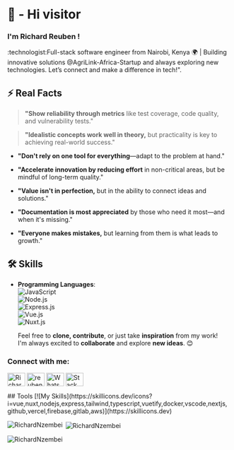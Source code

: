 <h1>👋 - Hi visitor</h1>
<h3>I'm Richard Reuben !</h3>

<p>:technologist:Full-stack software engineer from Nairobi, Kenya 🌍 | Building innovative solutions @AgriLink-Africa-Startup and always exploring new technologies. Let’s connect and make a difference in tech!".</p>


## ⚡ Real Facts
> **"Show reliability through metrics** like test coverage, code quality, and vulnerability tests."

> **"Idealistic concepts work well in theory,** but practicality is key to achieving real-world success."

- **"Don't rely on one tool for everything**—adapt to the problem at hand."

- **"Accelerate innovation by reducing effort** in non-critical areas, but be mindful of long-term quality."

- **"Value isn't in perfection,** but in the ability to connect ideas and solutions."

- **"Documentation is most appreciated** by those who need it most—and when it's missing."

- **"Everyone makes mistakes,** but learning from them is what leads to growth."


## 🛠 Skills

- **Programming Languages**:  
![JavaScript](https://img.shields.io/badge/-JavaScript-EDD94B?logo=javascript&logoColor=white)  
![Node.js](https://img.shields.io/badge/-Node.js-43853D?logo=node.js&logoColor=white)  
![Express.js](https://img.shields.io/badge/-Express.js-404D59?logo=express&logoColor=white)  
![Vue.js](https://img.shields.io/badge/-Vue.js-42b883?logo=vue.js&logoColor=white)  
![Nuxt.js](https://img.shields.io/badge/-Nuxt.js-00C58E?logo=nuxtdotjs&logoColor=white)  


  Feel free to **clone, contribute**, or just take **inspiration** from my work!  
I'm always excited to **collaborate** and explore **new ideas**. 😊


  
<h3 align="left">Connect with me:</h3>
<p align="left">
<a href="https://linkedin.com/in/Richard Reuben" target="blank"><img align="center" src="https://raw.githubusercontent.com/rahuldkjain/github-profile-readme-generator/master/src/images/icons/Social/linked-in-alt.svg" alt="Richard Reuben" height="30" width="40" /></a>
<a href="https://www.instagram.com/reuben__rnzembei" target="blank"><img align="center" src="https://raw.githubusercontent.com/rahuldkjain/github-profile-readme-generator/master/src/images/icons/Social/instagram.svg" alt="reuben__rnzembei" height="30" width="40" /></a>
<a href="https://wa.me/254740934445" target="_blank"><img align="center" src="https://raw.githubusercontent.com/rahuldkjain/github-profile-readme-generator/master/src/images/icons/Social/whatsapp.svg" alt="WhatsApp" height="30" width="40" /></a>
<a href="https://stackoverflow.com/users/23212627/saint" target="_blank">
  <img align="center" src="https://stackoverflow.com/favicon.ico" alt="Stack Overflow" height="30" width="40" />
</a>
</p>
## Tools
[![My Skills](https://skillicons.dev/icons?i=vue,nuxt,nodejs,express,tailwind,typescript,vuetify,docker,vscode,nextjs,github,vercel,firebase,gitlab,aws)](https://skillicons.dev)




<p><img align="left" src="https://github-readme-stats.vercel.app/api/top-langs?username=RichardNzembei&show_icons=true&locale=en&layout=compact" alt="RichardNzembei" /></p>

<p>&nbsp;<img align="center" src="https://github-readme-stats.vercel.app/api?username=RichardNzembei&show_icons=true&locale=en" alt="RichardNzembei" /></p>

<p><img align="center" src="https://github-readme-streak-stats.herokuapp.com/?user=RichardNzembei&" alt="RichardNzembei" /></p>



